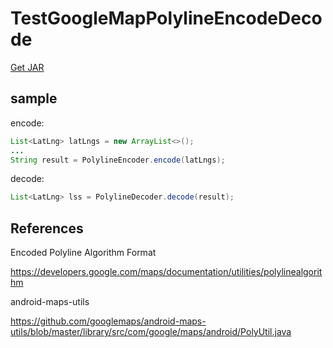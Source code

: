 # TestGoogleMapPolylineEncodeDecode

[Get JAR](https://github.com/yahch/TestGoogleMapPolylineEncodeDecode/blob/master/GmapPolylineEncoder.jar)

## sample

encode:

```java
List<LatLng> latLngs = new ArrayList<>();
...
String result = PolylineEncoder.encode(latLngs);
```

decode:

```java
List<LatLng> lss = PolylineDecoder.decode(result);
```


## References

Encoded Polyline Algorithm Format

https://developers.google.com/maps/documentation/utilities/polylinealgorithm

android-maps-utils

https://github.com/googlemaps/android-maps-utils/blob/master/library/src/com/google/maps/android/PolyUtil.java
